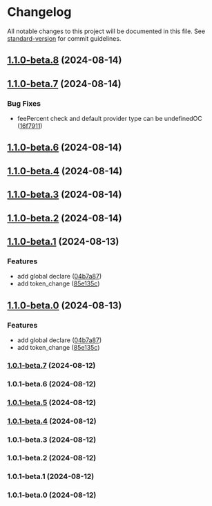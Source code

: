 # Changelog

All notable changes to this project will be documented in this file. See [standard-version](https://github.com/conventional-changelog/standard-version) for commit guidelines.

## [1.1.0-beta.8](https://gitlab.okg.com/okfe/tests/dex-widget/compare/v1.1.0-beta.7...v1.1.0-beta.8) (2024-08-14)

## [1.1.0-beta.7](https://gitlab.okg.com/okfe/tests/dex-widget/compare/v1.1.0-beta.3...v1.1.0-beta.7) (2024-08-14)


### Bug Fixes

* feePercent check and default provider type can be undefinedOC ([16f7911](https://gitlab.okg.com/okfe/tests/dex-widget/commit/16f791113e0405894fb280756e88c510300cdb4a))

## [1.1.0-beta.6](https://gitlab.okg.com/okfe/tests/dex-widget/compare/v1.1.0-beta.4...v1.1.0-beta.6) (2024-08-14)

## [1.1.0-beta.4](https://gitlab.okg.com/okfe/tests/dex-widget/compare/v1.1.0-beta.3...v1.1.0-beta.4) (2024-08-14)

## [1.1.0-beta.3](https://gitlab.okg.com/okfe/tests/dex-widget/compare/v1.1.0-beta.0...v1.1.0-beta.3) (2024-08-14)

## [1.1.0-beta.2](https://gitlab.okg.com/okfe/tests/dex-widget/compare/v1.1.0-beta.1...v1.1.0-beta.2) (2024-08-14)

## [1.1.0-beta.1](https://gitlab.okg.com/okfe/tests/dex-widget/compare/v1.0.1-beta.7...v1.1.0-beta.1) (2024-08-13)


### Features

* add global declare ([04b7a87](https://gitlab.okg.com/okfe/tests/dex-widget/commit/04b7a87a9d9cf4570abc5f77a8bdf6172eedaf70))
* add token_change ([85e135c](https://gitlab.okg.com/okfe/tests/dex-widget/commit/85e135c9834f9bd923b2d7f538a2362ec0cf70c0))

## [1.1.0-beta.0](https://gitlab.okg.com/okfe/tests/dex-widget/compare/v1.0.1-beta.5...v1.1.0-beta.0) (2024-08-13)


### Features

* add global declare ([04b7a87](https://gitlab.okg.com/okfe/tests/dex-widget/commit/04b7a87a9d9cf4570abc5f77a8bdf6172eedaf70))
* add token_change ([85e135c](https://gitlab.okg.com/okfe/tests/dex-widget/commit/85e135c9834f9bd923b2d7f538a2362ec0cf70c0))

### [1.0.1-beta.7](https://gitlab.okg.com/okfe/tests/dex-widget/compare/v1.0.1-beta.6...v1.0.1-beta.7) (2024-08-12)

### 1.0.1-beta.6 (2024-08-12)

### [1.0.1-beta.5](https://gitlab.okg.com/okfe/tests/dex-widget/compare/v1.0.1-beta.4...v1.0.1-beta.5) (2024-08-12)

### [1.0.1-beta.4](https://gitlab.okg.com/okfe/tests/dex-widget/compare/v1.0.1-beta.3...v1.0.1-beta.4) (2024-08-12)

### 1.0.1-beta.3 (2024-08-12)

### 1.0.1-beta.2 (2024-08-12)

### 1.0.1-beta.1 (2024-08-12)

### 1.0.1-beta.0 (2024-08-12)
